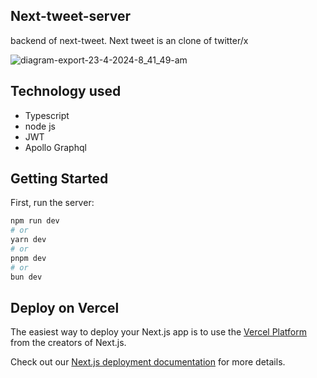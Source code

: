 ## Next-tweet-server

backend of next-tweet. Next tweet is an clone of twitter/x

![diagram-export-23-4-2024-8_41_49-am](https://github.com/Nitin1-singh/next-tweet-web/assets/148739561/0e4f3a6e-bfb6-4319-b66f-060e6055e51a)

## Technology used
- Typescript
- node js
- JWT
- Apollo Graphql


## Getting Started

First, run the server:

```bash
npm run dev
# or
yarn dev
# or
pnpm dev
# or
bun dev
```

## Deploy on Vercel

The easiest way to deploy your Next.js app is to use the [Vercel Platform](https://vercel.com/new?utm_medium=default-template&filter=next.js&utm_source=create-next-app&utm_campaign=create-next-app-readme) from the creators of Next.js.

Check out our [Next.js deployment documentation](https://nextjs.org/docs/deployment) for more details.
